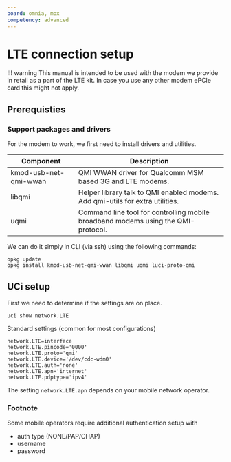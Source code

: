 ```yaml
---
board: omnia, mox
competency: advanced
---
```


# LTE connection setup

!!! warning
    This manual is intended to be used with the modem we provide in retail as
    a part of the LTE kit. In case you use any other modem ePCIe card this
    might not apply.

## Prerequisties

### Support packages and drivers

For the modem to work, we first need to install drivers and utilities.

| Component             | Description                                                                       |
|-----------------------|-----------------------------------------------------------------------------------|
| kmod-usb-net-qmi-wwan | QMI WWAN driver for Qualcomm MSM based 3G and LTE modems.                         |
| libqmi                | Helper library talk to QMI enabled modems. Add qmi-utils for extra utilities.     |
| uqmi                  | Command line tool for controlling mobile broadband modems using the QMI-protocol. |

We can do it simply in CLI (via ssh) using the following commands:

```shell
opkg update
opkg install kmod-usb-net-qmi-wwan libqmi uqmi luci-proto-qmi
```

## UCi setup

First we need to determine if the settings are on place.

```shell
uci show network.LTE
```

Standard settings (common for most configurations)

```shell
network.LTE=interface
network.LTE.pincode='0000'
network.LTE.proto='qmi'
network.LTE.device='/dev/cdc-wdm0'
network.LTE.auth='none'
network.LTE.apn='internet'
network.LTE.pdptype='ipv4'
```

The setting ``network.LTE.apn`` depends on your mobile network operator.

### Footnote

Some mobile operators require additional authentication setup with

- auth type (NONE/PAP/CHAP)
- username
- password
